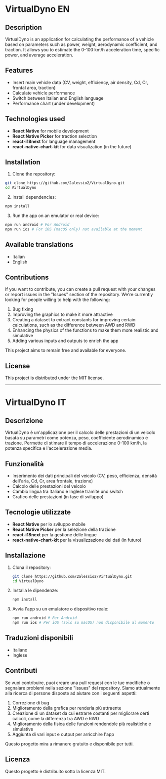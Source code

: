 # VirtualDyno EN

## Description
VirtualDyno is an application for calculating the performance of a vehicle based on parameters such as power, weight, aerodynamic coefficient, and traction. It allows you to estimate the 0-100 km/h acceleration time, specific power, and average acceleration.

## Features
- Insert main vehicle data (CV, weight, efficiency, air density, Cd, Cr, frontal area, traction)
- Calculate vehicle performance
- Switch between Italian and English language
- Performance chart (under development)

## Technologies used
- **React Native** for mobile development
- **React Native Picker** for traction selection
- **react-i18next** for language management
- **react-native-chart-kit** for data visualization (in the future)

## Installation
1. Clone the repository:
```sh
git clone https://github.com/2alessio2/VirtualDyno.git
cd VirtualDyno
```
2. Install dependencies:
```sh
npm install
```
3. Run the app on an emulator or real device:
```sh
npm run android # For Android
npm run ios # For iOS (macOS only) not available at the moment
```

## Available translations
- Italian
- English

## Contributions
If you want to contribute, you can create a pull request with your changes or report issues in the "Issues" section of the repository. We're currently looking for people willing to help with the following:

1. Bug fixing
2. Improving the graphics to make it more attractive
3. Creating a dataset to extract constants for improving certain calculations, such as the difference between AWD and RWD
4. Enhancing the physics of the functions to make them more realistic and simulative
5. Adding various inputs and outputs to enrich the app

This project aims to remain free and available for everyone.

## License
This project is distributed under the MIT license.


_______________________________________________________________________________________________________________________________________________________________________

# VirtualDyno IT

## Descrizione
VirtualDyno è un'applicazione per il calcolo delle prestazioni di un veicolo basata su parametri come potenza, peso, coefficiente aerodinamico e trazione. Permette di stimare il tempo di accelerazione 0-100 km/h, la potenza specifica e l'accelerazione media.

## Funzionalità
- Inserimento dei dati principali del veicolo (CV, peso, efficienza, densità dell'aria, Cd, Cr, area frontale, trazione)
- Calcolo delle prestazioni del veicolo
- Cambio lingua tra Italiano e Inglese tramite uno switch
- Grafico delle prestazioni (in fase di sviluppo)

## Tecnologie utilizzate
- **React Native** per lo sviluppo mobile
- **React Native Picker** per la selezione della trazione
- **react-i18next** per la gestione delle lingue
- **react-native-chart-kit** per la visualizzazione dei dati (in futuro)

## Installazione
1. Clona il repository:
   ```sh
   git clone https://github.com/2alessio2/VirtualDyno.git
   cd VirtualDyno
   ```
2. Installa le dipendenze:
   ```sh
   npm install
   ```
3. Avvia l'app su un emulatore o dispositivo reale:
   ```sh
   npm run android # Per Android
   npm run ios # Per iOS (solo su macOS) non disponibile al momento
   ```

## Traduzioni disponibili
- Italiano
- Inglese

## Contributi
Se vuoi contribuire, puoi creare una pull request con le tue modifiche o segnalare problemi nella sezione "Issues" del repository. Siamo attualmente alla ricerca di persone disposte ad aiutare con i seguenti aspetti:

1. Correzione di bug
2. Miglioramento della grafica per renderla più attraente
3. Creazione di un dataset da cui estrarre costanti per migliorare certi calcoli, come la differenza tra AWD e RWD
4. Miglioramento della fisica delle funzioni rendendole più realistiche e simulative
5. Aggiunta di vari input e output per arricchire l'app

Questo progetto mira a rimanere gratuito e disponibile per tutti.

## Licenza
Questo progetto è distribuito sotto la licenza MIT.

